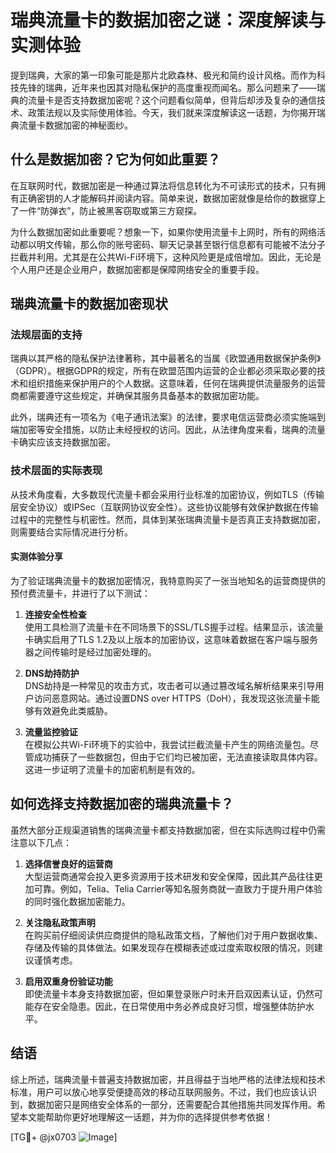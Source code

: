 # 瑞典流量卡的数据加密之谜：深度解读与实测体验

提到瑞典，大家的第一印象可能是那片北欧森林、极光和简约设计风格。而作为科技先锋的瑞典，近年来也因其对隐私保护的高度重视而闻名。那么问题来了——瑞典的流量卡是否支持数据加密呢？这个问题看似简单，但背后却涉及复杂的通信技术、政策法规以及实际使用体验。今天，我们就来深度解读这一话题，为你揭开瑞典流量卡数据加密的神秘面纱。

## 什么是数据加密？它为何如此重要？

在互联网时代，数据加密是一种通过算法将信息转化为不可读形式的技术，只有拥有正确密钥的人才能解码并阅读内容。简单来说，数据加密就像是给你的数据穿上了一件“防弹衣”，防止被黑客窃取或第三方窥探。

为什么数据加密如此重要呢？想象一下，如果你使用流量卡上网时，所有的网络活动都以明文传输，那么你的账号密码、聊天记录甚至银行信息都有可能被不法分子拦截并利用。尤其是在公共Wi-Fi环境下，这种风险更是成倍增加。因此，无论是个人用户还是企业用户，数据加密都是保障网络安全的重要手段。

## 瑞典流量卡的数据加密现状

### 法规层面的支持

瑞典以其严格的隐私保护法律著称，其中最著名的当属《欧盟通用数据保护条例》（GDPR）。根据GDPR的规定，所有在欧盟范围内运营的企业都必须采取必要的技术和组织措施来保护用户的个人数据。这意味着，任何在瑞典提供流量服务的运营商都需要遵守这些规定，并确保其服务具备基本的数据加密功能。

此外，瑞典还有一项名为《电子通讯法案》的法律，要求电信运营商必须实施端到端加密等安全措施，以防止未经授权的访问。因此，从法律角度来看，瑞典的流量卡确实应该支持数据加密。

### 技术层面的实际表现

从技术角度看，大多数现代流量卡都会采用行业标准的加密协议，例如TLS（传输层安全协议）或IPSec（互联网协议安全性）。这些协议能够有效保护数据在传输过程中的完整性与机密性。然而，具体到某张瑞典流量卡是否真正支持数据加密，则需要结合实际情况进行分析。

#### 实测体验分享

为了验证瑞典流量卡的数据加密情况，我特意购买了一张当地知名的运营商提供的预付费流量卡，并进行了以下测试：

1. **连接安全性检查**  
   使用工具检测了流量卡在不同场景下的SSL/TLS握手过程。结果显示，该流量卡确实启用了TLS 1.2及以上版本的加密协议，这意味着数据在客户端与服务器之间传输时是经过加密处理的。

2. **DNS劫持防护**  
   DNS劫持是一种常见的攻击方式，攻击者可以通过篡改域名解析结果来引导用户访问恶意网站。通过设置DNS over HTTPS（DoH），我发现这张流量卡能够有效避免此类威胁。

3. **流量监控验证**  
   在模拟公共Wi-Fi环境下的实验中，我尝试拦截流量卡产生的网络流量包。尽管成功捕获了一些数据包，但由于它们均已被加密，无法直接读取具体内容。这进一步证明了流量卡的加密机制是有效的。

## 如何选择支持数据加密的瑞典流量卡？

虽然大部分正规渠道销售的瑞典流量卡都支持数据加密，但在实际选购过程中仍需注意以下几点：

1. **选择信誉良好的运营商**  
   大型运营商通常会投入更多资源用于技术研发和安全保障，因此其产品往往更加可靠。例如，Telia、Telia Carrier等知名服务商就一直致力于提升用户体验的同时强化数据加密能力。

2. **关注隐私政策声明**  
   在购买前仔细阅读供应商提供的隐私政策文档，了解他们对于用户数据收集、存储及传输的具体做法。如果发现存在模糊表述或过度索取权限的情况，则建议谨慎考虑。

3. **启用双重身份验证功能**  
   即使流量卡本身支持数据加密，但如果登录账户时未开启双因素认证，仍然可能存在安全隐患。因此，在日常使用中务必养成良好习惯，增强整体防护水平。

## 结语

综上所述，瑞典流量卡普遍支持数据加密，并且得益于当地严格的法律法规和技术标准，用户可以放心地享受便捷高效的移动互联网服务。不过，我们也应该认识到，数据加密只是网络安全体系的一部分，还需要配合其他措施共同发挥作用。希望本文能帮助你更好地理解这一话题，并为你的选择提供参考依据！

[TG💪+ @jx0703 ![Image](https://github.com/user-attachments/assets/dbca1d08-cadb-493c-b0ec-ad6f7a83f270)]